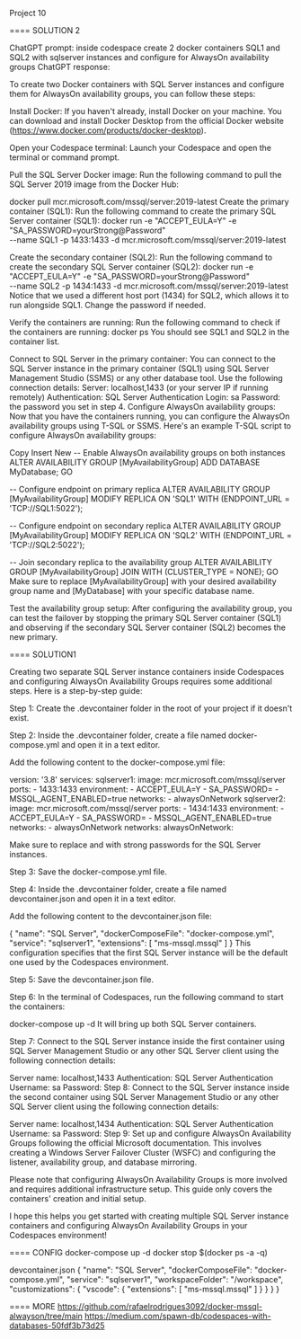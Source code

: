 Project 10

==== SOLUTION 2

ChatGPT prompt: inside codespace create 2 docker containers SQL1 and SQL2 with sqlserver instances and configure for AlwaysOn availability groups
ChatGPT response:

To create two Docker containers with SQL Server instances and configure them for AlwaysOn availability groups, you can follow these steps:

Install Docker: If you haven't already, install Docker on your machine. You can download and install Docker Desktop from the official Docker website (https://www.docker.com/products/docker-desktop).

Open your Codespace terminal: Launch your Codespace and open the terminal or command prompt.

Pull the SQL Server Docker image: Run the following command to pull the SQL Server 2019 image from the Docker Hub:

docker pull mcr.microsoft.com/mssql/server:2019-latest
Create the primary container (SQL1): Run the following command to create the primary SQL Server container (SQL1):
docker run -e "ACCEPT_EULA=Y" -e "SA_PASSWORD=yourStrong@Password" \
   --name SQL1 -p 1433:1433 -d mcr.microsoft.com/mssql/server:2019-latest

Create the secondary container (SQL2): Run the following command to create the secondary SQL Server container (SQL2):
docker run -e "ACCEPT_EULA=Y" -e "SA_PASSWORD=yourStrong@Password" \
   --name SQL2 -p 1434:1433 -d mcr.microsoft.com/mssql/server:2019-latest
Notice that we used a different host port (1434) for SQL2, which allows it to run alongside SQL1. Change the password if needed.

Verify the containers are running: Run the following command to check if the containers are running:
docker ps
You should see SQL1 and SQL2 in the container list.

Connect to SQL Server in the primary container: You can connect to the SQL Server instance in the primary container (SQL1) using SQL Server Management Studio (SSMS) or any other database tool. Use the following connection details:
Server: localhost,1433 (or your server IP if running remotely)
Authentication: SQL Server Authentication
Login: sa
Password: the password you set in step 4.
Configure AlwaysOn availability groups: Now that you have the containers running, you can configure the AlwaysOn availability groups using T-SQL or SSMS.
Here's an example T-SQL script to configure AlwaysOn availability groups:

Copy
Insert
New
-- Enable AlwaysOn availability groups on both instances
ALTER AVAILABILITY GROUP [MyAvailabilityGroup]
   ADD DATABASE MyDatabase;
GO

-- Configure endpoint on primary replica
ALTER AVAILABILITY GROUP [MyAvailabilityGroup]
   MODIFY REPLICA ON 'SQL1'
      WITH (ENDPOINT_URL = 'TCP://SQL1:5022');

-- Configure endpoint on secondary replica
ALTER AVAILABILITY GROUP [MyAvailabilityGroup]
   MODIFY REPLICA ON 'SQL2'
      WITH (ENDPOINT_URL = 'TCP://SQL2:5022');

-- Join secondary replica to the availability group
ALTER AVAILABILITY GROUP [MyAvailabilityGroup]
   JOIN WITH (CLUSTER_TYPE = NONE);
GO
Make sure to replace [MyAvailabilityGroup] with your desired availability group name and [MyDatabase] with your specific database name.

Test the availability group setup: After configuring the availability group, you can test the failover by stopping the primary SQL Server container (SQL1) and observing if the secondary SQL Server container (SQL2) becomes the new primary.

==== SOLUTION1

Creating two separate SQL Server instance containers inside Codespaces and configuring AlwaysOn Availability Groups requires some additional steps. Here is a step-by-step guide:

Step 1: Create the .devcontainer folder in the root of your project if it doesn't exist.

Step 2: Inside the .devcontainer folder, create a file named docker-compose.yml and open it in a text editor.

Add the following content to the docker-compose.yml file:

version: '3.8'
services:
  sqlserver1:
    image: mcr.microsoft.com/mssql/server
    ports:
      - 1433:1433
    environment:
      - ACCEPT_EULA=Y
      - SA_PASSWORD=<password1>
      - MSSQL_AGENT_ENABLED=true
    networks:
      - alwaysOnNetwork
  sqlserver2:
    image: mcr.microsoft.com/mssql/server
    ports:
      - 1434:1433
    environment:
      - ACCEPT_EULA=Y
      - SA_PASSWORD=<password2>
      - MSSQL_AGENT_ENABLED=true
    networks:
      - alwaysOnNetwork
networks:
  alwaysOnNetwork:

Make sure to replace <password1> and <password2> with strong passwords for the SQL Server instances.

Step 3: Save the docker-compose.yml file.

Step 4: Inside the .devcontainer folder, create a file named devcontainer.json and open it in a text editor.

Add the following content to the devcontainer.json file:

{
  "name": "SQL Server",
  "dockerComposeFile": "docker-compose.yml",
  "service": "sqlserver1",
  "extensions": [
    "ms-mssql.mssql"
  ]
}
This configuration specifies that the first SQL Server instance will be the default one used by the Codespaces environment.

Step 5: Save the devcontainer.json file.

Step 6: In the terminal of Codespaces, run the following command to start the containers:


docker-compose up -d
It will bring up both SQL Server containers.

Step 7: Connect to the SQL Server instance inside the first container using SQL Server Management Studio or any other SQL Server client using the following connection details:

Server name: localhost,1433
Authentication: SQL Server Authentication
Username: sa
Password: <password1>
Step 8: Connect to the SQL Server instance inside the second container using SQL Server Management Studio or any other SQL Server client using the following connection details:

Server name: localhost,1434
Authentication: SQL Server Authentication
Username: sa
Password: <password2>
Step 9: Set up and configure AlwaysOn Availability Groups following the official Microsoft documentation. This involves creating a Windows Server Failover Cluster (WSFC) and configuring the listener, availability group, and database mirroring.

Please note that configuring AlwaysOn Availability Groups is more involved and requires additional infrastructure setup. This guide only covers the containers' creation and initial setup.

I hope this helps you get started with creating multiple SQL Server instance containers and configuring AlwaysOn Availability Groups in your Codespaces environment!

==== CONFIG
docker-compose up -d
docker stop $(docker ps -a -q)

devcontainer.json
{
    "name": "SQL Server",
    "dockerComposeFile": "docker-compose.yml",
    "service": "sqlserver1",
    "workspaceFolder": "/workspace",
    "customizations": {
      "vscode": {
        "extensions": [
          "ms-mssql.mssql"
        ]
      }
    }
  }
}

==== MORE
https://github.com/rafaelrodrigues3092/docker-mssql-alwayson/tree/main
https://medium.com/spawn-db/codespaces-with-databases-50fdf3b73d25
